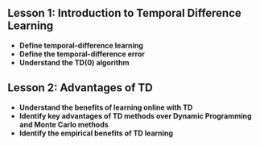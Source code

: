 
## Lesson 1: Introduction to Temporal Difference Learning

- **Define temporal-difference learning**
- **Define the temporal-difference error**
- **Understand the TD(0) algorithm**

## Lesson 2: Advantages of TD

- **Understand the benefits of learning online with TD**
- **Identify key advantages of TD methods over Dynamic Programming and Monte Carlo methods**
- **Identify the empirical benefits of TD learning**

